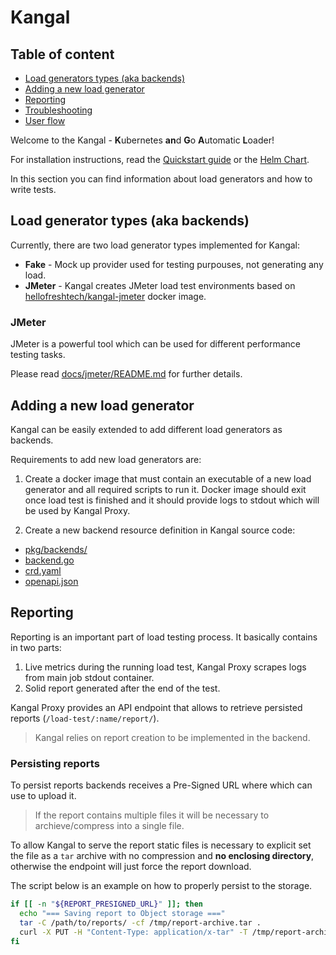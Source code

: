 # Kangal

## Table of content
- [Load generators types (aka backends)](#load-generator-types-aka-backends)
- [Adding a new load generator](#adding-a-new-load-generator)
- [Reporting](#reporting)
- [Troubleshooting](troubleshooting.md)
- [User flow](user-flow.md) 

Welcome to the Kangal - **K**ubernetes **an**d **G**o **A**utomatic **L**oader!

For installation instructions, read the [Quickstart guide](/README.md#quickstart-guide) or the [Helm Chart](/charts/kangal/README.md).

In this section you can find information about load generators and how to write tests.
    
## Load generator types (aka backends)
Currently, there are two load generator types implemented for Kangal:

- **Fake** - Mock up provider used for testing purpouses, not generating any load.
- **JMeter** - Kangal creates JMeter load test environments based on [hellofreshtech/kangal-jmeter](https://github.com/hellofresh/kangal-jmeter) docker image.

### JMeter
JMeter is a powerful tool which can be used for different performance testing tasks.

Please read [docs/jmeter/README.md](jmeter/README.md) for further details.

## Adding a new load generator
Kangal can be easily extended to add different load generators as backends. 

Requirements to add new load generators are:

1. Create a docker image that must contain an executable of a new load generator and all required scripts to run it. Docker image should exit once load test is finished and it should provide logs to stdout which will be used by Kangal Proxy.

2. Create a new backend resource definition in Kangal source code: 
 - [pkg/backends/](/pkg/backends)
 - [backend.go](/pkg/backends/backend.go#L33)
 - [crd.yaml](/charts/kangal/crd.yaml#L43)
 - [openapi.json](/openapi.json#L280)

## Reporting
Reporting is an important part of load testing process. It basically contains in two parts:

1. Live metrics during the running load test, Kangal Proxy scrapes logs from main job stdout container.
2. Solid report generated after the end of the test. 

Kangal Proxy provides an API endpoint that allows to retrieve persisted reports (`/load-test/:name/report/`).

> Kangal relies on report creation to be implemented in the backend.

### Persisting reports
To persist reports backends receives a Pre-Signed URL where which can use to upload it.

> If the report contains multiple files it will be necessary to archieve/compress into a single file.

To allow Kangal to serve the report static files is necessary to explicit set the file as a `tar` archive with no compression and **no enclosing directory**, otherwise the endpoint will just force the report download.

The script below is an example on how to properly persist to the storage.

```sh
if [[ -n "${REPORT_PRESIGNED_URL}" ]]; then
  echo "=== Saving report to Object storage ==="
  tar -C /path/to/reports/ -cf /tmp/report-archive.tar .
  curl -X PUT -H "Content-Type: application/x-tar" -T /tmp/report-archive.tar -L "${REPORT_PRESIGNED_URL}"
fi
```
